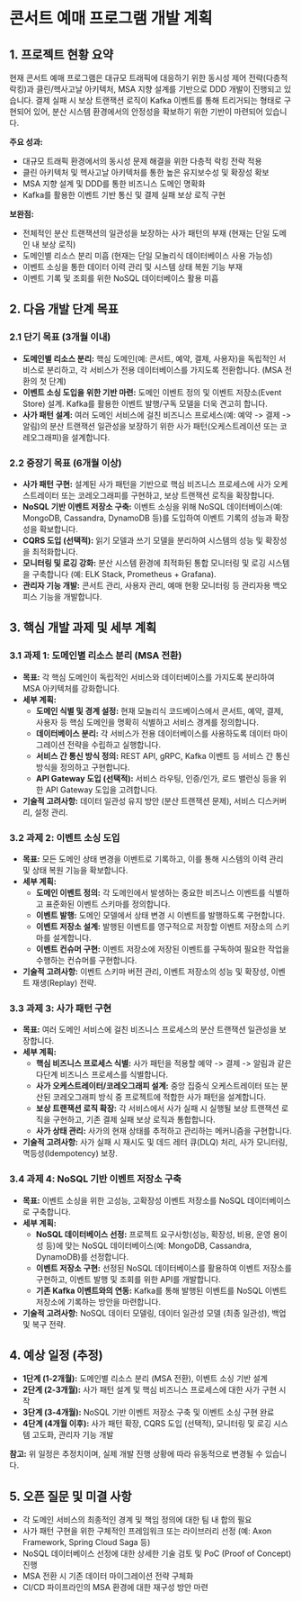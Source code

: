 # 콘서트 예매 프로그램 개발 계획

## 1. 프로젝트 현황 요약

현재 콘서트 예매 프로그램은 대규모 트래픽에 대응하기 위한 동시성 제어 전략(다층적 락킹)과 클린/헥사고날 아키텍처, MSA 지향 설계를 기반으로 DDD 개발이 진행되고 있습니다. 결제 실패 시 보상 트랜잭션 로직이 Kafka 이벤트를 통해 트리거되는 형태로 구현되어 있어, 분산 시스템 환경에서의 안정성을 확보하기 위한 기반이 마련되어 있습니다.

**주요 성과:**
*   대규모 트래픽 환경에서의 동시성 문제 해결을 위한 다층적 락킹 전략 적용
*   클린 아키텍처 및 헥사고날 아키텍처를 통한 높은 유지보수성 및 확장성 확보
*   MSA 지향 설계 및 DDD를 통한 비즈니스 도메인 명확화
*   Kafka를 활용한 이벤트 기반 통신 및 결제 실패 보상 로직 구현

**보완점:**
*   전체적인 분산 트랜잭션의 일관성을 보장하는 사가 패턴의 부재 (현재는 단일 도메인 내 보상 로직)
*   도메인별 리소스 분리 미흡 (현재는 단일 모놀리식 데이터베이스 사용 가능성)
*   이벤트 소싱을 통한 데이터 이력 관리 및 시스템 상태 복원 기능 부재
*   이벤트 기록 및 조회를 위한 NoSQL 데이터베이스 활용 미흡

## 2. 다음 개발 단계 목표

### 2.1 단기 목표 (3개월 이내)
*   **도메인별 리소스 분리:** 핵심 도메인(예: 콘서트, 예약, 결제, 사용자)을 독립적인 서비스로 분리하고, 각 서비스가 전용 데이터베이스를 가지도록 전환합니다. (MSA 전환의 첫 단계)
*   **이벤트 소싱 도입을 위한 기반 마련:** 도메인 이벤트 정의 및 이벤트 저장소(Event Store) 설계. Kafka를 활용한 이벤트 발행/구독 모델을 더욱 견고히 합니다.
*   **사가 패턴 설계:** 여러 도메인 서비스에 걸친 비즈니스 프로세스(예: 예약 -> 결제 -> 알림)의 분산 트랜잭션 일관성을 보장하기 위한 사가 패턴(오케스트레이션 또는 코레오그래피)을 설계합니다.

### 2.2 중장기 목표 (6개월 이상)
*   **사가 패턴 구현:** 설계된 사가 패턴을 기반으로 핵심 비즈니스 프로세스에 사가 오케스트레이터 또는 코레오그래피를 구현하고, 보상 트랜잭션 로직을 확장합니다.
*   **NoSQL 기반 이벤트 저장소 구축:** 이벤트 소싱을 위해 NoSQL 데이터베이스(예: MongoDB, Cassandra, DynamoDB 등)를 도입하여 이벤트 기록의 성능과 확장성을 확보합니다.
*   **CQRS 도입 (선택적):** 읽기 모델과 쓰기 모델을 분리하여 시스템의 성능 및 확장성을 최적화합니다.
*   **모니터링 및 로깅 강화:** 분산 시스템 환경에 최적화된 통합 모니터링 및 로깅 시스템을 구축합니다 (예: ELK Stack, Prometheus + Grafana).
*   **관리자 기능 개발:** 콘서트 관리, 사용자 관리, 예매 현황 모니터링 등 관리자용 백오피스 기능을 개발합니다.

## 3. 핵심 개발 과제 및 세부 계획

### 3.1 과제 1: 도메인별 리소스 분리 (MSA 전환)
*   **목표:** 각 핵심 도메인이 독립적인 서비스와 데이터베이스를 가지도록 분리하여 MSA 아키텍처를 강화합니다.
*   **세부 계획:**
    *   **도메인 식별 및 경계 설정:** 현재 모놀리식 코드베이스에서 콘서트, 예약, 결제, 사용자 등 핵심 도메인을 명확히 식별하고 서비스 경계를 정의합니다.
    *   **데이터베이스 분리:** 각 서비스가 전용 데이터베이스를 사용하도록 데이터 마이그레이션 전략을 수립하고 실행합니다.
    *   **서비스 간 통신 방식 정의:** REST API, gRPC, Kafka 이벤트 등 서비스 간 통신 방식을 정의하고 구현합니다.
    *   **API Gateway 도입 (선택적):** 서비스 라우팅, 인증/인가, 로드 밸런싱 등을 위한 API Gateway 도입을 고려합니다.
*   **기술적 고려사항:** 데이터 일관성 유지 방안 (분산 트랜잭션 문제), 서비스 디스커버리, 설정 관리.

### 3.2 과제 2: 이벤트 소싱 도입
*   **목표:** 모든 도메인 상태 변경을 이벤트로 기록하고, 이를 통해 시스템의 이력 관리 및 상태 복원 기능을 확보합니다.
*   **세부 계획:**
    *   **도메인 이벤트 정의:** 각 도메인에서 발생하는 중요한 비즈니스 이벤트를 식별하고 표준화된 이벤트 스키마를 정의합니다.
    *   **이벤트 발행:** 도메인 모델에서 상태 변경 시 이벤트를 발행하도록 구현합니다.
    *   **이벤트 저장소 설계:** 발행된 이벤트를 영구적으로 저장할 이벤트 저장소의 스키마를 설계합니다.
    *   **이벤트 컨슈머 구현:** 이벤트 저장소에 저장된 이벤트를 구독하여 필요한 작업을 수행하는 컨슈머를 구현합니다.
*   **기술적 고려사항:** 이벤트 스키마 버전 관리, 이벤트 저장소의 성능 및 확장성, 이벤트 재생(Replay) 전략.

### 3.3 과제 3: 사가 패턴 구현
*   **목표:** 여러 도메인 서비스에 걸친 비즈니스 프로세스의 분산 트랜잭션 일관성을 보장합니다.
*   **세부 계획:**
    *   **핵심 비즈니스 프로세스 식별:** 사가 패턴을 적용할 예약 -> 결제 -> 알림과 같은 다단계 비즈니스 프로세스를 식별합니다.
    *   **사가 오케스트레이터/코레오그래피 설계:** 중앙 집중식 오케스트레이터 또는 분산된 코레오그래피 방식 중 프로젝트에 적합한 사가 패턴을 설계합니다.
    *   **보상 트랜잭션 로직 확장:** 각 서비스에서 사가 실패 시 실행될 보상 트랜잭션 로직을 구현하고, 기존 결제 실패 보상 로직과 통합합니다.
    *   **사가 상태 관리:** 사가의 현재 상태를 추적하고 관리하는 메커니즘을 구현합니다.
*   **기술적 고려사항:** 사가 실패 시 재시도 및 데드 레터 큐(DLQ) 처리, 사가 모니터링, 멱등성(Idempotency) 보장.

### 3.4 과제 4: NoSQL 기반 이벤트 저장소 구축
*   **목표:** 이벤트 소싱을 위한 고성능, 고확장성 이벤트 저장소를 NoSQL 데이터베이스로 구축합니다.
*   **세부 계획:**
    *   **NoSQL 데이터베이스 선정:** 프로젝트 요구사항(성능, 확장성, 비용, 운영 용이성 등)에 맞는 NoSQL 데이터베이스(예: MongoDB, Cassandra, DynamoDB)를 선정합니다.
    *   **이벤트 저장소 구현:** 선정된 NoSQL 데이터베이스를 활용하여 이벤트 저장소를 구현하고, 이벤트 발행 및 조회를 위한 API를 개발합니다.
    *   **기존 Kafka 이벤트와의 연동:** Kafka를 통해 발행된 이벤트를 NoSQL 이벤트 저장소에 기록하는 방안을 마련합니다.
*   **기술적 고려사항:** NoSQL 데이터 모델링, 데이터 일관성 모델 (최종 일관성), 백업 및 복구 전략.

## 4. 예상 일정 (추정)

*   **1단계 (1-2개월):** 도메인별 리소스 분리 (MSA 전환), 이벤트 소싱 기반 설계
*   **2단계 (2-3개월):** 사가 패턴 설계 및 핵심 비즈니스 프로세스에 대한 사가 구현 시작
*   **3단계 (3-4개월):** NoSQL 기반 이벤트 저장소 구축 및 이벤트 소싱 구현 완료
*   **4단계 (4개월 이후):** 사가 패턴 확장, CQRS 도입 (선택적), 모니터링 및 로깅 시스템 고도화, 관리자 기능 개발

**참고:** 위 일정은 추정치이며, 실제 개발 진행 상황에 따라 유동적으로 변경될 수 있습니다.

## 5. 오픈 질문 및 미결 사항

*   각 도메인 서비스의 최종적인 경계 및 책임 정의에 대한 팀 내 합의 필요
*   사가 패턴 구현을 위한 구체적인 프레임워크 또는 라이브러리 선정 (예: Axon Framework, Spring Cloud Saga 등)
*   NoSQL 데이터베이스 선정에 대한 상세한 기술 검토 및 PoC (Proof of Concept) 진행
*   MSA 전환 시 기존 데이터 마이그레이션 전략 구체화
*   CI/CD 파이프라인의 MSA 환경에 대한 재구성 방안 마련